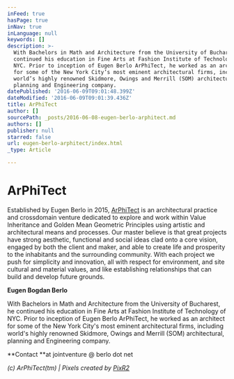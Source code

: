 ```yaml
---
inFeed: true
hasPage: true
inNav: true
inLanguage: null
keywords: []
description: >-
  With Bachelors in Math and Architecture from the University of Bucharest, he
  continued his education in Fine Arts at Fashion Institute of Technology of
  NYC. Prior to inception of Eugen Berlo ArPhiTect, he worked as an architect
  for some of the New York City’s most eminent architectural firms, including
  world’s highly renowned Skidmore, Owings and Merrill (SOM) architectural,
  planning and Engineering company.
datePublished: '2016-06-09T09:01:48.399Z'
dateModified: '2016-06-09T09:01:39.436Z'
title: ArPhiTect
author: []
sourcePath: _posts/2016-06-08-eugen-berlo-arphitect.md
authors: []
publisher: null
starred: false
url: eugen-berlo-arphitect/index.html
_type: Article

---
```

# ArPhiTect

Established by Eugen Berlo in 2015, [ArPhiTect][0] is an architectural practice and crossdomain venture dedicated to explore and work within Value Inheritance and Golden Mean Geometric Principles using artistic and architectural means and processes. Our master believe is that great projects have strong aesthetic, functional and social ideas clad onto a core vision, engaged by both the client and maker, and able to create life and prosperity to the inhabitants and the surrounding community. With each project we push for simplicity and innovation, all with respect for environment, and site cultural and material values, and like establishing relationships that can build and develop future grounds.

**Eugen Bogdan Berlo**

With Bachelors in Math and Architecture from the University of Bucharest, he continued his education in Fine Arts at Fashion Institute of Technology of NYC. Prior to inception of Eugen Berlo ArPhiTect, he worked as an architect for some of the New York City's most eminent architectural firms, including world's highly renowned Skidmore, Owings and Merrill (SOM) architectural, planning and Engineering company.

**Contact **at jointventure @ berlo dot net

_(c) ArPhiTect(tm) | Pixels created by [PixR2][1]_

[0]: http://www.berlo.ro/
[1]: http://pixr2.com/